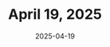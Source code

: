 ---
title: April 19, 2025
date: 2025-04-19
tags:
- 1min
- tapepause
layout: minute.njk
postnumber: 475
duration: '1:04'
length: 2559999
---
